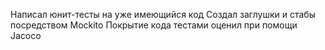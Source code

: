 Написал юнит-тесты на уже имеющийся код
Создал заглушки и стабы посредством Mockito
Покрытие кода тестами оценил при помощи Jacoco
